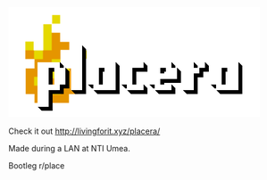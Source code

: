 ![img](placera.png)



Check it out http://livingforit.xyz/placera/

Made during a LAN at NTI Umea.

Bootleg r/place
